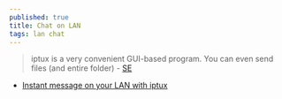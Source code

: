```yaml
---
published: true
title: Chat on LAN
tags: lan chat
---
```

> iptux is a very convenient GUI-based program. You can even send files (and entire folder) - [SE](https://askubuntu.com/a/363566/523012)

- [Instant message on your LAN with iptux](https://www.ghacks.net/2010/09/17/instant-message-on-your-lan-with-iptux/)